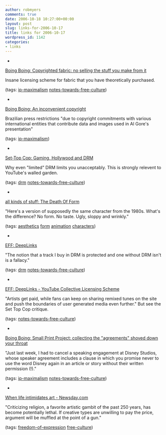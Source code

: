 ```yaml
---
author: robmyers
comments: true
date: 2006-10-18 10:27:00+00:00
layout: post
slug: links-for-2006-10-17
title: links for 2006-10-17
wordpress_id: 1142
categories:
- links
---
```


  

  *   


[Boing Boing: Copyrighted fabric: no selling the stuff you make from it](http://www.boingboing.net/2006/10/17/copyrighted_fabric_n.html)

  


Insane licensing scheme for fabric that you have theoretically purchased.

  


(tags: [ip-maximalism](http://del.icio.us/robmyers/ip-maximalism) [notes-towards-free-culture](http://del.icio.us/robmyers/notes-towards-free-culture))

  

  

  *   


[Boing Boing: An inconvenient copyright](http://www.boingboing.net/2006/10/16/an_inconvenient_copy.html)

  


Brazilian press restrictions "due to copyright commitments with various international entities that contribute data and images used in Al Gore's presentation"

  


(tags: [ip-maximalism](http://del.icio.us/robmyers/ip-maximalism))

  

  

  *   


[Set-Top Cop: Gaming, Hollywood and DRM](http://uscpubd510.blogspot.com/2006/10/gaming-hollywood-and-drm.html)

  


Why even "limited" DRM limits you unacceptably. This is strongly relevent to YouTube's walled garden.

  


(tags: [drm](http://del.icio.us/robmyers/drm) [notes-towards-free-culture](http://del.icio.us/robmyers/notes-towards-free-culture))

  

  

  *   


[all kinds of stuff: The Death Of Form](http://johnkstuff.blogspot.com/2006/10/death-of-form.html)

  


"Here's a version of supposedly the same character from the 1980s. What's the difference? No form. No taste. Ugly, sloppy and wrinkly."

  


(tags: [aesthetics](http://del.icio.us/robmyers/aesthetics) [form](http://del.icio.us/robmyers/form) [animation](http://del.icio.us/robmyers/animation) [characters](http://del.icio.us/robmyers/characters))

  

  

  *   


[EFF: DeepLinks](http://www.eff.org/deeplinks/archives/004951.php)

  


"The notion that a track I buy in DRM is protected and one without DRM isn't is a fallacy."

  


(tags: [drm](http://del.icio.us/robmyers/drm) [notes-towards-free-culture](http://del.icio.us/robmyers/notes-towards-free-culture))

  

  

  *   


[EFF: DeepLinks - YouTube Collective Licensing Scheme](http://www.eff.org/deeplinks/archives/004949.php)

  


"Artists get paid, while fans can keep on sharing remixed tunes on the site and push the boundaries of user generated media even further." But see the Set Top Cop critique.

  


(tags: [notes-towards-free-culture](http://del.icio.us/robmyers/notes-towards-free-culture))

  

  

  *   


[Boing Boing: Small Print Project: collecting the "agreements" shoved down your throat](http://www.boingboing.net/2006/10/17/small_print_project_.html)

  


"Just last week, I had to cancel a speaking engagement at Disney Studios, whose speaker agreement includes a clause in which you promise never to use the word Disney again in an article or story without their written permission (!)."

  


(tags: [ip-maximalism](http://del.icio.us/robmyers/ip-maximalism) [notes-towards-free-culture](http://del.icio.us/robmyers/notes-towards-free-culture))

  

  

  *   


[When life intimidates art - Newsday.com](http://www.newsday.com/news/columnists/ny-etlede4935106oct16,0,886553.story)

  


"Criticizing religion, a favorite artistic gambit of the past 250 years, has become potentially lethal. If creative types are unwilling to pay the price, argument will be muffled at the point of a gun."

  


(tags: [freedom-of-expression](http://del.icio.us/robmyers/freedom-of-expression) [free-culture](http://del.icio.us/robmyers/free-culture))

  

  
  


